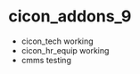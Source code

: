 # cicon_addons_9
* cicon_tech              working
* cicon_hr_equip          working
* cmms                    testing
